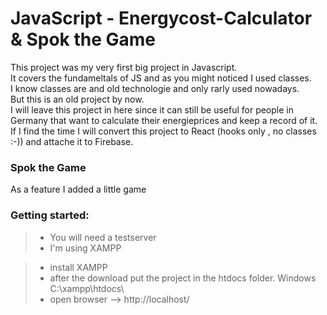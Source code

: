# JavaScript - Energycost-Calculator & Spok the Game

This project was my very first big project in Javascript.  
It covers the fundameltals of JS and  as you might noticed I used classes.  
I know classes are and old technologie and only rarly used nowadays.  
But this is an old project by now.  
I will leave this project in here since it can still be useful for people 
in Germany that want to calculate their energieprices and keep a record of it.  
If I find the time I will convert this project to React (hooks only , no classes :-)) and attache it to Firebase.  

### Spok the Game
As a feature I added a little game  


### Getting started:

> - You will need a testserver  
> - I'm using XAMPP  

> - install XAMPP   
> - after the download put the project in the htdocs folder. Windows C:\xampp\htdocs\
> - open browser  --> http://localhost/

